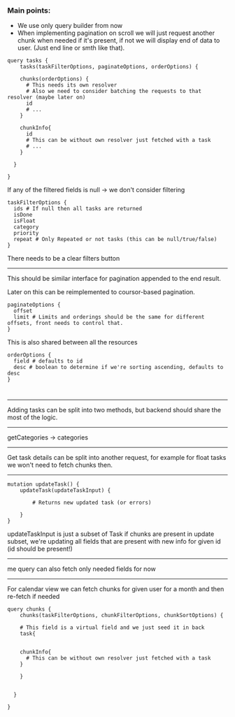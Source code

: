 ### Main points:

- We use only query builder from now
- When implementing pagination on scroll we will just request another chunk when needed if it's present, if not we will display end of data to user. (Just end line or smth like that).

```gql
query tasks {
	tasks(taskFilterOptions, paginateOptions, orderOptions) {

    chunks(orderOptions) {
      # This needs its own resolver
      # Also we need to consider batching the requests to that resolver (maybe later on)
      id
      # ...
    }

    chunkInfo{
      id
      # This can be without own resolver just fetched with a task
      # ...
    }

  }

}
```

If any of the filtered fields is null -> we don't consider filtering

```gql
taskFilterOptions {
  ids # If null then all tasks are returned
  isDone
  isFloat
  category
  priority
  repeat # Only Repeated or not tasks (this can be null/true/false)
}
```

There needs to be a clear filters button

---

This should be similar interface for pagination appended to the end result.

Later on this can be reimplemented to coursor-based pagination.

```gql
paginateOptions {
  offset
  limit # Limits and orderings should be the same for different offsets, front needs to control that.
}
```

This is also shared between all the resources

```gql
orderOptions {
  field # defaults to id
  desc # boolean to determine if we're sorting ascending, defaults to desc
}
```




# 

---

Adding tasks can be split into two methods, but backend should share the most of the logic.

---

getCategories -> categories

---

Get task details can be split into another request, for example for float tasks we won't need to fetch chunks then.

---

```gql
mutation updateTask() {
    updateTask(updateTaskInput) {

        # Returns new updated task (or errors)

    }
}
```

updateTaskInput is just a subset of Task
if chunks are present in update subset, we're updating all fields that are present with new info for given id (id should be present!)

---

me query can also fetch only needed fields for now

---

For calendar view we can fetch chunks for given user for a month and then re-fetch if needed

```gql
query chunks {
	chunks(taskFilterOptions, chunkFilterOptions, chunkSortOptions) {

    # This field is a virtual field and we just seed it in back
    task{


    chunkInfo{
      # This can be without own resolver just fetched with a task
    }

    }


  }

}
```
